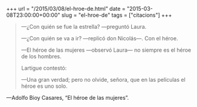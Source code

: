 +++
url = "/2015/03/08/el-hroe-de.html"
date = "2015-03-08T23:00:00+00:00"
slug = "el-hroe-de"
tags = ["citacions"]
+++

> —¿Con quién se fue la estrella? —preguntó Laura.
> 
> —¿Con quién se va a ir? —replicó don Nicolás—. Con el héroe.
> 
> —El héroe de las mujeres —observó Laura— no siempre es el héroe de los hombres.
> 
> Lartigue contestó:
> 
> —Una gran verdad; pero no olvide, señora, que en las películas el héroe es uno solo.

—Adolfo Bioy Casares, “El héroe de las mujeres”.

